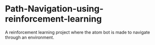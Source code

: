 # Path-Navigation-using-reinforcement-learning
A reinforcement learning project where the atom bot is made to navigate through an environment. 
